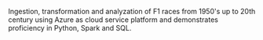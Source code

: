 Ingestion, transformation and analyzation of F1 races from 1950's up to 20th century using Azure as cloud service platform and demonstrates proficiency in Python, Spark and SQL.
